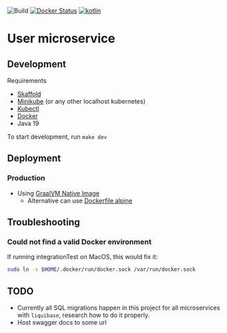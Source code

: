 ![Build](https://img.shields.io/github/actions/workflow/status/hulkdx/findprofessional-backend-user/push.yaml?branch=main)
[![Docker Status](https://badgen.net/docker/size/hulkdx/ff-user/v1/amd64?icon=docker&label=docker&url)](https://hub.docker.com/repository/docker/hulkdx/ff-user)
[![kotlin](https://img.shields.io/badge/kotlin-1.8.22-blue.svg?logo=kotlin)](http://kotlinlang.org)

# User microservice

## Development
Requirements
- [Skaffold](https://skaffold.dev/docs/install/)
- [Minikube](https://minikube.sigs.k8s.io/docs/start/) (or any other localhost kubernetes)
- [Kubectl](https://kubernetes.io/docs/tasks/tools/)
- [Docker](https://docs.docker.com/get-docker/)
- Java 19

To start development, run `make dev`
## Deployment
### Production
- Using [GraalVM Native Image](https://docs.spring.io/spring-boot/docs/current/reference/htmlsingle/#native-image)
  - Alternative can use [Dockerfile alpine](https://github.com/hulkdx/findprofessional-backend-user/blob/4fff3b93eef556a382eb807c6d9f49d40eaa8f64/deploy/Dockerfile)

## Troubleshooting

### Could not find a valid Docker environment
If running integrationTest on MacOS, this would fix it:
```sh
sudo ln -s $HOME/.docker/run/docker.sock /var/run/docker.sock
```

## TODO
- Currently all SQL migrations happen in this project for all microservices with `liquibase`, research how to do it properly.
- Host swagger docs to some url
